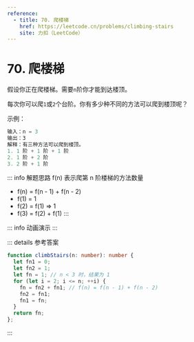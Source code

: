 ```yaml
---
reference:
  - title: 70. 爬楼梯
    href: https://leetcode.cn/problems/climbing-stairs
    site: 力扣（LeetCode）
---
```


# 70. 爬楼梯

假设你正在爬楼梯。需要`n`阶你才能到达楼顶。

每次你可以爬`1`或`2`个台阶。你有多少种不同的方法可以爬到楼顶呢？

示例：

```js
输入：n = 3
输出：3
解释：有三种方法可以爬到楼顶。
1. 1 阶 + 1 阶 + 1 阶
2. 1 阶 + 2 阶
3. 2 阶 + 1 阶
```

::: info 解题思路
f(n) 表示爬第 n 阶楼梯的方法数量
- f(n) = f(n - 1) + f(n - 2)
- f(1) = 1
- f(2) = f(1) => 1
- f(3) = f(2) + f(1)
:::

<script setup>
import Demo from './demos/70.vue';
</script>

::: info 动画演示
<Demo />
:::

::: details 参考答案
```ts
function climbStairs(n: number): number {
  let fn1 = 0;
  let fn2 = 1;
  let fn = 1; // n < 3 时，结果为 1
  for (let i = 2; i <= n; ++i) {
    fn = fn2 + fn1; // f(n) = f(n - 1) + f(n - 2)
    fn2 = fn1;
    fn1 = fn;
  }
  return fn;
};
```
:::
